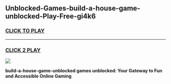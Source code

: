 
## Unblocked-Games-build-a-house-game-unblocked-Play-Free-gi4k6
<h3>
<a href="https://premium76.site?title=build-a-house-game-unblocked&ref=09A">CLICK TO PLAY</a></h3>
<hr>

<h3>
<a href="https://premium76.site?title=build-a-house-game-unblocked&ref=09A">CLICK 2 PLAY</a>
  
</h3>

<a href="https://premium76.site?title=build-a-house-game-unblocked&ref=09A"><img src="https://clearcache.store/games.png"></a>


**build-a-house-game-unblocked games unblocked: Your Gateway to Fun and Accessible Online Gaming**
